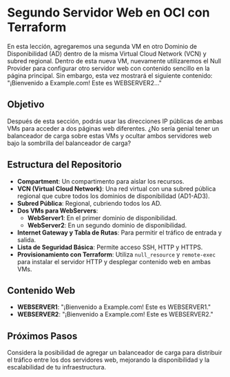 # Segundo Servidor Web en OCI con Terraform

En esta lección, agregaremos una segunda VM en otro Dominio de Disponibilidad (AD) dentro de la misma Virtual Cloud Network (VCN) y subred regional. Dentro de esta nueva VM, nuevamente utilizaremos el Null Provider para configurar otro servidor web con contenido sencillo en la página principal. Sin embargo, esta vez mostrará el siguiente contenido: "¡Bienvenido a Example.com! Este es WEBSERVER2..."

## Objetivo

Después de esta sección, podrás usar las direcciones IP públicas de ambas VMs para acceder a dos páginas web diferentes. ¿No sería genial tener un balanceador de carga sobre estas VMs y ocultar ambos servidores web bajo la sombrilla del balanceador de carga?

## Estructura del Repositorio

- **Compartment**: Un compartimento para aislar los recursos.
- **VCN (Virtual Cloud Network)**: Una red virtual con una subred pública regional que cubre todos los dominios de disponibilidad (AD1-AD3).
- **Subred Pública**: Regional, cubriendo todos los AD.
- **Dos VMs para WebServers**:
  - **WebServer1**: En el primer dominio de disponibilidad.
  - **WebServer2**: En un segundo dominio de disponibilidad.
- **Internet Gateway y Tabla de Rutas**: Para permitir el tráfico de entrada y salida.
- **Lista de Seguridad Básica**: Permite acceso SSH, HTTP y HTTPS.
- **Provisionamiento con Terraform**: Utiliza `null_resource` y `remote-exec` para instalar el servidor HTTP y desplegar contenido web en ambas VMs.

## Contenido Web

- **WEBSERVER1**: "¡Bienvenido a Example.com! Este es WEBSERVER1."
- **WEBSERVER2**: "¡Bienvenido a Example.com! Este es WEBSERVER2."

## Próximos Pasos

Considera la posibilidad de agregar un balanceador de carga para distribuir el tráfico entre los dos servidores web, mejorando la disponibilidad y la escalabilidad de tu infraestructura.